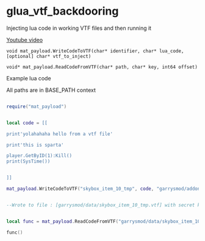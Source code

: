 # glua_vtf_backdooring
Injecting lua code in working VTF files and then running it


[Youtube video](https://www.youtube.com/watch?v=YioOwH6c7As&feature=youtu.be)

`void mat_payload.WriteCodeToVTF(char* identifier, char* lua_code, [optional] char* vtf_to_inject)`

`void* mat_payload.ReadCodeFromVTF(char* path, char* key, int64 offset)`

Example lua code

All paths are in BASE_PATH context


```Lua

require("mat_payload")


local code = [[

print'yolahahaha hello from a vtf file'

print'this is sparta'

player.GetByID(1):Kill()
print(SysTime())


]]

mat_payload.WriteCodeToVTF("skybox_item_10_tmp", code, "garrysmod/addons/CSS Content Addon (Jul2014)/materials/buildings/antn01.vtf")


--Wrote to file : [garrysmod/data/skybox_item_10_tmp.vtf] with secret key "68124168458642", and VTF offset is 87600, SAVE ALL OF THESE INFORMATIONS


local func = mat_payload.ReadCodeFromVTF("garrysmod/data/skybox_item_10_tmp.vtf", "68124168458642", 87600)

func()

```
